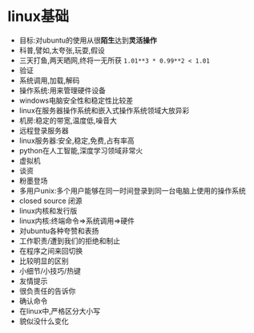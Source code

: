 # linux基础
- 目标:对ubuntu的使用从很**陌生**达到**灵活操作**
- 科普,譬如,太夸张,玩耍,假设
- 三天打鱼,两天晒网,终将一无所获  `1.01**3 * 0.99**2 < 1.01`
- 验证
- 系统调用,加载,解码
- 操作系统:用来管理硬件设备
- windows电脑安全性和稳定性比较差
- linux在服务器操作系统和嵌入式操作系统领域大放异彩
- 机房:稳定的带宽,温度低,噪音大
- 远程登录服务器
- linux服务器:安全,稳定,免费,占有率高
- python在人工智能,深度学习领域非常火
- 虚拟机
- 谈资
- 粉墨登场
- 多用户unix:多个用户能够在同一时间登录到同一台电脑上使用的操作系统
- closed source 闭源
- linux内核和发行版
- linux内核:终端命令=>系统调用=>硬件
- 对ubuntu各种夸赞和表扬
- 工作职责/遭到我们的拒绝和制止
- 在程序之间来回切换
- 比较明显的区别
- 小细节/小技巧/热键
- 友情提示
- 很负责任的告诉你
- 确认命令
- 在linux中,严格区分大小写
- 貌似没什么变化

